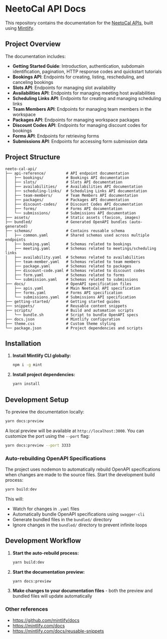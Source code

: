 # NeetoCal API Docs

This repository contains the documentation for the [NeetoCal APIs](https://apidocs.neetocal.com/getting-started/introduction), built using [Mintlify](https://mintlify.com/).

## Project Overview

The documentation includes:

- **Getting Started Guide**: Introduction, authentication, subdomain identification, pagination,
  HTTP response codes and quickstart tutorials
- **Bookings API**: Endpoints for creating, listing, rescheduling, and canceling bookings
- **Slots API**: Endpoints for managing slot availability
- **Availabilities API**: Endpoints for managing meeting host availabilities
- **Scheduling Links API**: Endpoints for creating and managing scheduling links
- **Team Members API**: Endpoints for managing team members in the workspace
- **Packages API**: Endpoints for managing workspace packages
- **Discount Codes API**: Endpoints for managing discount codes for bookings
- **Forms API**: Endpoints for retrieving forms
- **Submissions API**: Endpoints for accessing form submission data

## Project Structure

```
neeto-cal-api/
├── api-reference/         # API endpoint documentation
│   ├── bookings/          # Bookings API documentation
│   ├── slots/             # Slots API documentation
│   ├── availabilities/    # Availabilities API documentation
│   ├── scheduling-links/  # Scheduling Links API documentation
│   ├── team-members/      # Team Members API documentation
│   ├── packages/          # Packages API documentation
│   ├── discount-codes/    # Discount Codes API documentation
│   ├── forms/             # Forms API documentation
│   └── submissions/       # Submissions API documentation
├── assets/                # Static assets (favicon, images)
├── bundled/               # Generated OpenAPI bundles (auto-generated)
├── schemas/               # Contains reusable schema
│   ├── common.yaml        # Shared schemas used across multiple endpoints
│   ├── booking.yaml       # Schemas related to bookings
│   ├── meeting.yaml       # Schemas related to meetings/scheduling links
│   ├── availability.yaml  # Schemas related to availabilities
│   ├── team-member.yaml   # Schemas related to team members
│   ├── package.yaml       # Schemas related to packages
│   ├── discount-code.yaml # Schemas related to discount codes
│   ├── form.yaml          # Schemas related to forms
│   └── submission.yaml    # Schemas related to submissions
├── docs/                  # OpenAPI specification files
│   ├── apis.yaml          # Main NeetoCal API specification
│   ├── forms.yaml         # Forms API specification
│   └── submissions.yaml   # Submissions API specification
├── getting-started/       # Getting started guides
├── snippets/              # Reusable content snippets
├── scripts/               # Build and automation scripts
│   └── bundle.sh          # Script to bundle OpenAPI specs
├── docs.json              # Mintlify configuration
├── theme.css              # Custom theme styling
└── package.json           # Project dependencies and scripts
```

## Installation

1. **Install Mintlify CLI globally:**

   ```bash
   npm i -g mint
   ```

2. **Install project dependencies:**
   ```bash
   yarn install
   ```

## Development Setup

To preview the documentation locally:

```bash
yarn docs:preview
```

A local preview will be available at `http://localhost:3000`. You can customize the port using the `--port` flag:

```bash
yarn docs:preview --port 3333
```

### Auto-rebuilding OpenAPI Specifications

The project uses nodemon to automatically rebuild OpenAPI specifications when changes are made to the source files. Start the development build process:

```bash
yarn build:dev
```

This will:

- Watch for changes in `.yaml` files
- Automatically bundle OpenAPI specifications using `swagger-cli`
- Generate bundled files in the `bundled/` directory
- Ignore changes in the `bundled/` directory to prevent infinite loops

## Development Workflow

1. **Start the auto-rebuild process:**

   ```bash
   yarn build:dev
   ```

2. **Start the documentation preview:**

   ```bash
   yarn docs:preview
   ```

3. **Make changes to your documentation files** - both the preview and bundled files will update automatically

### Other references

- https://github.com/mintlify/docs
- https://mintlify.com/docs
- https://mintlify.com/docs/reusable-snippets
